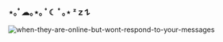 ### ⋆｡ﾟ☁︎｡⋆｡ ﾟ☾ ﾟ｡⋆ ᶻ 𝗓 𐰁
![when-they-are-online-but-wont-respond-to-your-messages](https://github.com/acsili/acsili/assets/115106616/73702758-3d0c-42d3-9824-f822bcb03b7b)
